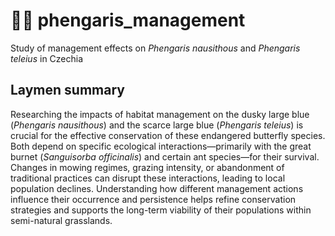 # 💙🦋 phengaris_management 
Study of management effects on <i>Phengaris nausithous</i> and <i>Phengaris teleius</i> in Czechia
## Laymen summary
Researching the impacts of habitat management on the dusky large blue (*Phengaris nausithous*) and the scarce large blue (*Phengaris teleius*) is crucial for the effective conservation of these endangered butterfly species. Both depend on specific ecological interactions—primarily with the great burnet (*Sanguisorba officinalis*) and certain ant species—for their survival. Changes in mowing regimes, grazing intensity, or abandonment of traditional practices can disrupt these interactions, leading to local population declines. Understanding how different management actions influence their occurrence and persistence helps refine conservation strategies and supports the long-term viability of their populations within semi-natural grasslands.
